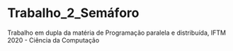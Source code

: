 # Trabalho_2_Semáforo
Trabalho em dupla da matéria de Programação paralela e distribuída, IFTM 2020 - Ciência da Computação
